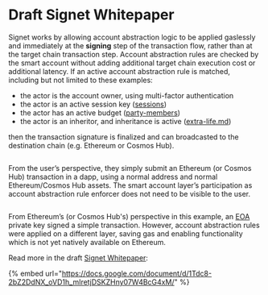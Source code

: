 # Draft Signet Whitepaper

Signet works by allowing account abstraction logic to be applied gaslessly and immediately at the **signing** step of the transaction flow, rather than at the target chain transaction step. Account abstraction rules are checked by the smart account without adding additional target chain execution cost or additional latency. If an active account abstraction rule is matched, including but not limited to these examples:

* the actor is the account owner, using multi-factor authentication
* the actor is an active session key ([sessions](../sessions/ "mention"))
* the actor has an active budget ([party-members](../party-members/ "mention"))
* the actor is an inheritor, and inheritance is active ([extra-life.md](../extra-life.md "mention"))

then the transaction signature is finalized and can broadcasted to the destination chain (e.g. Ethereum or Cosmos Hub).

<figure><img src="../../.gitbook/assets/Screenshot 2024-03-31 at 5.01.01 PM.png" alt=""><figcaption></figcaption></figure>

From the user’s perspective, they simply submit an Ethereum (or Cosmos Hub) transaction in a dapp, using a normal address and normal Ethereum/Cosmos Hub assets. The smart account layer’s participation as account abstraction rule enforcer does not need to be visible to the user.

<figure><img src="../../.gitbook/assets/Screenshot 2024-03-31 at 5.01.41 PM.png" alt=""><figcaption></figcaption></figure>

From Ethereum’s (or Cosmos Hub's) perspective in this example, an [EOA](../../glossary.md#eoa) private key signed a simple transaction. However, account abstraction rules were applied on a different layer, saving gas and enabling functionality which is not yet natively available on Ethereum.

Read more in the draft [Signet Whitepaper](https://docs.google.com/document/d/1Tdc8-2bZ2DdNX\_oVD1h\_mIretjDSKZHny07W4BcG4xM/):

{% embed url="https://docs.google.com/document/d/1Tdc8-2bZ2DdNX_oVD1h_mIretjDSKZHny07W4BcG4xM/" %}
